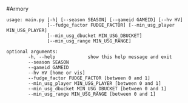 #Armory

	usage: main.py [-h] [--season SEASON] [--gameid GAMEID] [--hv HV]
        	       [--fudge_factor FUDGE_FACTOR] [--min_usg_player MIN_USG_PLAYER]
        	       [--min_usg_dbucket MIN_USG_DBUCKET]
        	       [--min_usg_range MIN_USG_RANGE]

	optional arguments:
 			-h, --help            show this help message and exit
  			--season SEASON
  			--gameid GAMEID
  			--hv HV [home or vis]
  			--fudge_factor FUDGE_FACTOR [between 0 and 1] 
  			--min_usg_player MIN_USG_PLAYER [between 0 and 1]
  			--min_usg_dbucket MIN_USG_DBUCKET [between 0 and 1]
  			--min_usg_range MIN_USG_RANGE [between 0 and 1]






